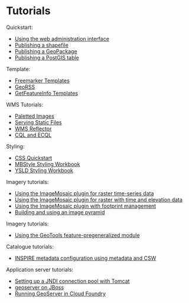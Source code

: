 # Tutorials

Quickstart:

-   [Using the web administration interface](../gettingstarted/web-admin-quickstart/index.md)
-   [Publishing a shapefile](../gettingstarted/shapefile-quickstart/index.md)
-   [Publishing a GeoPackage](../gettingstarted/geopkg-quickstart/index.md)
-   [Publishing a PostGIS table](../gettingstarted/postgis-quickstart/index.md)

Template:

-   [Freemarker Templates](freemarker.md)
-   [GeoRSS](georss/georss.md)
-   [GetFeatureInfo Templates](GetFeatureInfo/index.md)

WMS Tutorials:

-   [Paletted Images](palettedimage/palettedimage.md)
-   [Serving Static Files](staticfiles.md)
-   [WMS Reflector](wmsreflector.md)
-   [CQL and ECQL](cql/cql_tutorial.md)

Styling:

-   [CSS Quickstart](../styling/workshop/css/css.md)
-   [MBStyle Styling Workbook](../styling/workshop/mbstyle/index.md)
-   [YSLD Styling Workbook](../styling/workshop/ysld/index.md)

Imagery tutorials:

-   [Using the ImageMosaic plugin for raster time-series data](imagemosaic_timeseries/imagemosaic_timeseries.md)
-   [Using the ImageMosaic plugin for raster with time and elevation data](imagemosaic_timeseries/imagemosaic_time-elevationseries.md)
-   [Using the ImageMosaic plugin with footprint management](imagemosaic_footprint/imagemosaic_footprint.md)
-   [Building and using an image pyramid](imagepyramid/imagepyramid.md)

Imagery tutorials:

-   [Using the GeoTools feature-pregeneralized module](feature-pregeneralized/feature-pregeneralized_tutorial.md)

Catalogue tutorials:

-   [INSPIRE metadata configuration using metadata and CSW](metadata/index.md)

Application server tutorials:

-   [Setting up a JNDI connection pool with Tomcat](tomcat-jndi/tomcat-jndi.md)
-   [geoserver on JBoss](jboss/jboss_tutorial.md)
-   [Running GeoServer in Cloud Foundry](cloud-foundry/run_cf.md)
